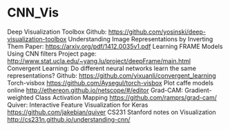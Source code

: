 # CNN_Vis
Deep Visualization Toolbox  Github: https://github.com/yosinski/deep-visualization-toolbox  Understanding Image Representations by Inverting Them  Paper: https://arxiv.org/pdf/1412.0035v1.pdf  Learning FRAME Models Using CNN filters  Project page:  http://www.stat.ucla.edu/~yang.lu/project/deepFrame/main.html  Convergent Learning: Do different neural networks learn the same representations?  Github: https://github.com/yixuanli/convergent_learning  Torch-visbox  https://github.com/Aysegul/torch-visbox  Plot caffe models online  http://ethereon.github.io/netscope/#/editor  Grad-CAM: Gradient-weighted Class Activation Mapping  https://github.com/ramprs/grad-cam/  Quiver: Interactive Feature Visualization for Keras  https://github.com/jakebian/quiver  CS231 Stanford notes on Visualization  http://cs231n.github.io/understanding-cnn/
